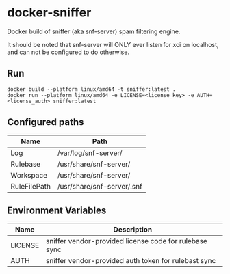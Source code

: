 # docker-sniffer
Docker build of sniffer (aka snf-server) spam filtering engine.

It should be noted that snf-server will ONLY ever listen for xci on localhost, and can not be configured to do otherwise.

## Run
```
docker build --platform linux/amd64 -t sniffer:latest .
docker run --platform linux/amd64 -e LICENSE=<license_key> -e AUTH=<license_auth> sniffer:latest
```

## Configured paths
| Name         | Path                                |
| ------------ | ----------------------------------- |
| Log          | /var/log/snf-server/                |
| Rulebase     | /usr/share/snf-server/              |
| Workspace    | /usr/share/snf-server/              |
| RuleFilePath | /usr/share/snf-server/<license>.snf |

## Environment Variables
| Name    | Description                                            |
| ------- | ------------------------------------------------------ |
| LICENSE | sniffer vendor-provided license code for rulebase sync |
| AUTH    | sniffer vendor-provided auth token for rulebast sync   |
